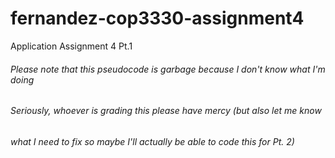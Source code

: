 # fernandez-cop3330-assignment4
Application Assignment 4 Pt.1

###### Please note that this pseudocode is garbage because I don't know what I'm doing
###### Seriously, whoever is grading this please have mercy (but also let me know
###### what I need to fix so maybe I'll actually be able to code this for Pt. 2)
